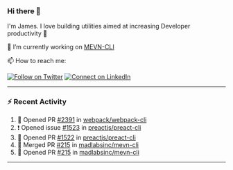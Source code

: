 ### Hi there 👋

I'm James. I love building utilities aimed at increasing Developer productivity :raised_hands: 

🔭 I’m currently working on [MEVN-CLI](https://github.com/madlabsinc/mevn-cli)

📫 How to reach me:

[![Follow on Twitter](https://img.shields.io/badge/--twitter?label=Twitter&logo=Twitter&style=social)](https://twitter.com/james_madhacks) [![Connect on LinkedIn](https://img.shields.io/badge/--linkedin?label=LinkedIn&logo=LinkedIn&style=social)](https://www.linkedin.com/in/jamesgeorge007)

---

### :zap: Recent Activity

<!--START_SECTION:activity-->
1. 💪 Opened PR [#2391](https://github.com/webpack/webpack-cli/pull/2391) in [webpack/webpack-cli](https://github.com/webpack/webpack-cli)
2. ❗️ Opened issue [#1523](https://github.com/preactjs/preact-cli/issues/1523) in [preactjs/preact-cli](https://github.com/preactjs/preact-cli)
3. 💪 Opened PR [#1522](https://github.com/preactjs/preact-cli/pull/1522) in [preactjs/preact-cli](https://github.com/preactjs/preact-cli)
4. 🎉 Merged PR [#215](https://github.com/madlabsinc/mevn-cli/pull/215) in [madlabsinc/mevn-cli](https://github.com/madlabsinc/mevn-cli)
5. 💪 Opened PR [#215](https://github.com/madlabsinc/mevn-cli/pull/215) in [madlabsinc/mevn-cli](https://github.com/madlabsinc/mevn-cli)
<!--END_SECTION:activity-->

---

<!--
**jamesgeorge007/jamesgeorge007** is a ✨ _special_ ✨ repository because its `README.md` (this file) appears on your GitHub profile.

Here are some ideas to get you started:

- 🌱 I’m currently learning ...
- 👯 I’m looking to collaborate on ...
- 🤔 I’m looking for help with ...
- 💬 Ask me about ...
- 😄 Pronouns: ...
- ⚡ Fun fact: ...
-->
